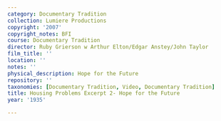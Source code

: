 ```yaml
---
category: Documentary Tradition
collection: Lumiere Productions
copyright: '2007'
copyright_notes: BFI
course: Documentary Tradition
director: Ruby Grierson w Arthur Elton/Edgar Anstey/John Taylor
film_title: ''
location: ''
notes: ''
physical_description: Hope for the Future
repository: ''
taxonomies: [Documentary Tradition, Video, Documentary Tradition]
title: Housing Problems Excerpt 2- Hope for the Future
year: '1935'

---
```

